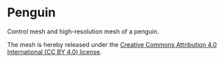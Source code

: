 # Penguin

Control mesh and high-resolution mesh of a penguin.

The mesh is hereby released under the [Creative Commons Attribution 4.0 International (CC BY 4.0) license](https://creativecommons.org/licenses/by/4.0/).

